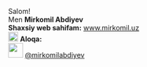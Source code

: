 Salom! <br/>
Men <b>Mirkomil Abdiyev</b> <br/>
<b>Shaxsiy web sahifam:</b> www.mirkomil.uz <br/>
<img src="https://cdn-icons-png.flaticon.com/128/2948/2948005.png" width="20"> <b>Aloqa:</b> <br/>
<img src="https://cdn-icons-png.flaticon.com/512/207/207090.png" width="30"> <a href="https://t.me/mirkomilabdiyev">@mirkomilabdiyev</a>
